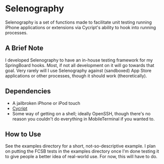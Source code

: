 # Selenography
Selenography is a set of functions made to facilitate unit testing running iPhone applications or extensions via Cycript's ability to hook into running processes.

## A Brief Note
I developed Selenography to have an in-house testing framework for my SpringBoard hooks. Most, if not all development on it will go towards that goal. Very rarely will I use Selenography against (sandboxed) App Store applications or other processes, though it should work (theoretically).

## Dependencies
* A jailbroken iPhone or iPod touch
* [Cycript][1]
* Some way of getting on a shell; ideally OpenSSH, though there's no reason you couldn't do everything in MobileTerminal if you wanted to.

## How to Use
See the examples directory for a short, not-so-descriptive example. I plan on putting the FCSB tests in the examples directory once I'm done testing it to give people a better idea of real-world use. For now, this will have to do.

[1]: http://cycript.org
